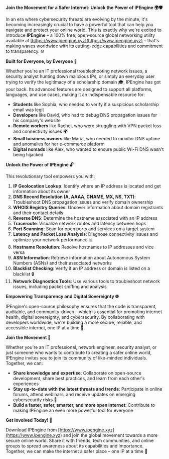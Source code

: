 **Join the Movement for a Safer Internet: Unlock the Power of IPEngine 🌍🛡️**

In an era where cybersecurity threats are evolving by the minute, it's becoming increasingly crucial to have a powerful tool that can help you navigate and protect your online world. This is exactly why we're excited to introduce **IPEngine** – a 100% free, open-source global networking utility available at [https://www.ipengine.xyz](https://www.ipengine.xyz) – that's making waves worldwide with its cutting-edge capabilities and commitment to transparency. 🌐

**Built for Everyone, by Everyone 🤝**

Whether you're an IT professional troubleshooting network issues, a security analyst hunting down malicious IPs, or simply an everyday user trying to verify the legitimacy of a scholarship domain 🎓, IPEngine has got your back. Its advanced features are designed to support all platforms, languages, and use cases, making it an indispensable resource for:

*   **Students** like Sophia, who needed to verify if a suspicious scholarship email was legit
*   **Developers** like David, who had to debug DNS propagation issues for his company's website
*   **Remote workers** like Rachel, who were struggling with VPN packet loss and connectivity issues 🌍
*   **Small business owners** like Maria, who needed to monitor DNS uptime and anomalies for her e-commerce platform
*   **Digital nomads** like Alex, who wanted to ensure public Wi-Fi DNS wasn't being hijacked

**Unlock the Power of IPEngine 🔓**

This revolutionary tool empowers you with:

1.  **IP Geolocation Lookup**: Identify where an IP address is located and get information about its owner
2.  **DNS Record Resolution (A, AAAA, CNAME, MX, NS, TXT)**: Troubleshoot DNS propagation issues and verify domain ownership
3.  **WHOIS Registry Queries**: Uncover information about domain registrants and their contact details
4.  **Reverse DNS**: Determine the hostname associated with an IP address
5.  **Traceroute**: Visualize network routes and latency between hops
6.  **Port Scanning**: Scan for open ports and services on a target system
7.  **Latency and Packet Loss Analysis**: Diagnose connectivity issues and optimize your network performance 📊
8.  **Hostname Resolution**: Resolve hostnames to IP addresses and vice versa
9.  **ASN Information**: Retrieve information about Autonomous System Numbers (ASNs) and their associated networks
10. **Blacklist Checking**: Verify if an IP address or domain is listed on a blacklist 🔒
11. **Network Diagnostics Tools**: Use various tools to troubleshoot network issues, including packet sniffing and analysis

**Empowering Transparency and Digital Sovereignty 🌐**

IPEngine's open-source philosophy ensures that the code is transparent, auditable, and community-driven – which is essential for promoting internet health, digital sovereignty, and cybersecurity. By collaborating with developers worldwide, we're building a more secure, reliable, and accessible internet, one IP at a time 🔩.

**Join the Movement 🚀**

Whether you're an IT professional, network engineer, security analyst, or just someone who wants to contribute to creating a safer online world, IPEngine invites you to join its community of like-minded individuals. Together, we can:

*   **Share knowledge and expertise**: Collaborate on open-source development, share best practices, and learn from each other's experiences
*   **Stay up-to-date with the latest threats and trends**: Participate in online forums, attend webinars, and receive updates on emerging cybersecurity risks 📣
*   **Build a faster, safer, smarter, and more open internet**: Contribute to making IPEngine an even more powerful tool for everyone

**Get Involved Today! 🎉**

Download IPEngine from [https://www.ipengine.xyz](https://www.ipengine.xyz) and join the global movement towards a more secure online world. Share it with friends, tech communities, and online groups to spread awareness about its capabilities and importance. Together, we can make the internet a safer place – one IP at a time 💪